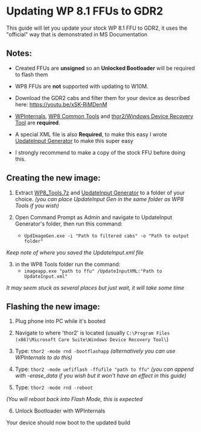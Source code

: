 # Updating WP 8.1 FFUs to GDR2



This guide will let you update your stock WP 8.1 FFU to GDR2, it uses the "official" way that is demonstrated in MS Documentation


## Notes:


- Created FFUs are **unsigned** so an **Unlocked Bootloader** will be required to flash them
- WP8 FFUs are **not** supported with updating to W10M.

- Download the GDR2 cabs and filter them for your device as described here: https://youtu.be/xSK-RiMDenM
- [WPInternals](https://github.com/ReneLergner/WPinternals), [WP8 Common Tools](https://github.com/Empyreal96/Updating-WP-FFUs-Guide/blob/main/WP8_Tools.7z?raw=true) and [thor2/Windows Device Recovery Tool](https://support.microsoft.com/en-us/windows/windows-device-recovery-tool-faq-2b186f06-7178-ed11-4cb6-5ed437f0855b) are **required**.
- A special XML file is also **Required**, to make this easy I wrote [UpdateInput Generator](https://github.com/Empyreal96/Updating-WP-FFUs-Guide/blob/main/UpdateInputGen.7z?raw=true) to make this super easy

- I strongly recommend to make a copy of the stock FFU before doing this.


## Creating the new image:


1. Extract [WP8_Tools.7z](https://github.com/Empyreal96/Updating-WP-FFUs-Guide/blob/main/WP8_Tools.7z?raw=true) and [UpdateInput Generator](https://github.com/Empyreal96/Updating-WP-FFUs-Guide/blob/main/UpdateInputGen.7z?raw=true) to a folder of your choice. 
*(you can place UpdateInput Gen in the same folder as WP8 Tools if you wish)*

2. Open Command Prompt as Admin and navigate to UpdateInput Generator's folder, then run this command:
   - `UpdImageGen.exe -i "Path to filtered cabs" -o "Path to output folder"`

*Keep note of where you saved the UpdateInput.xml file*

3. in the WP8 Tools folder run the command:
   - `imageapp.exe "path to ffu" /UpdateInputXML:"Path to UpdateInput.xml"`

*It may seem stuck as several places but just wait, it will take some time*


## Flashing the new image:


1. Plug phone into PC while it's booted

2. Navigate to where 'thor2' is located (usually `C:\Program Files (x86)\Microsoft Care Suite\Windows Device Recovery Tool\`)
3. Type: `thor2 -mode rnd -bootflashapp` *(alternatively you can use WPInternals to do this)*
4. Type: `thor2 -mode uefiflash -ffufile "path to ffu"` *(you can append with -erase_data if you wish but it won't have an effect in this guide)*
5. Type: `thor2 -mode rnd -reboot`

*(You will reboot back into Flash Mode, this is expected*

6. Unlock Bootloader with WPInternals



Your device should now boot to the updated build
